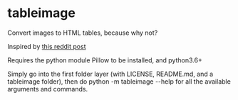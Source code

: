 # tableimage
Convert images to HTML tables, because why not?

Inspired by [this reddit post](https://www.reddit.com/r/ProgrammerHumor/comments/8dm09t/a_little_html_and_pasiance_is_the_key/)

Requires the python module Pillow to be installed, and python3.6+

Simply go into the first folder layer (with LICENSE, README.md, and a tableimage folder), then do python -m tableimage --help for all 
the available arguments and commands.
